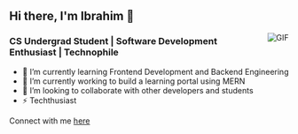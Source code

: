 ## Hi there, I'm Ibrahim 👋



<img align="right" alt="GIF" src="https://media2.giphy.com/media/qgQUggAC3Pfv687qPC/giphy.gif?cid=790b761173bd9a068d6f4ccb3d73276ea24c7b4c9cb54760&rid=giphy.gif&ct=g" />

### CS Undergrad Student | Software Development Enthusiast | Technophile


- 🌱 I’m currently learning Frontend Development and Backend Engineering
- 🔭 I’m currently working to build a learning portal using MERN
- 👯 I’m looking to collaborate with other developers and students 
- ⚡ Techthusiast

Connect with me [here](https://www.linkedin.com/in/ibrahim-bin-umair-a99899247/)



<!--
**Ibrahim-umair/Ibrahim-umair** is a ✨ _special_ ✨ repository because its `README.md` (this file) appears on your GitHub profile.

Here are some ideas to get you started:

🔭 I’m currently working on ...
- 🌱 I’m currently learning ...
- 👯 I’m looking to collaborate on ...
- 🤔 I’m looking for help with ...
- 💬 Ask me about ...
- 📫 How to reach me: ...
- 😄 Pronouns: ...
- ⚡ Fun fact: ...
-->
